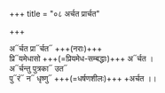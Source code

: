 +++
title = "०८ अर्चत प्रार्चत"

+++

अ᳓र्चत प्रा᳓र्चत᳓ +++(नराः)+++  
प्रि᳓यमेधासो +++(=प्रियमेध-सम्बद्धाः)+++ अ᳓र्चत ।  
अ᳓र्चन्तु पुत्रका᳓ उत᳓  
पु᳓रं᳓ न᳓ धृष्णु᳓ +++(=धर्षणशीलः)+++ +अर्चत ।।  
